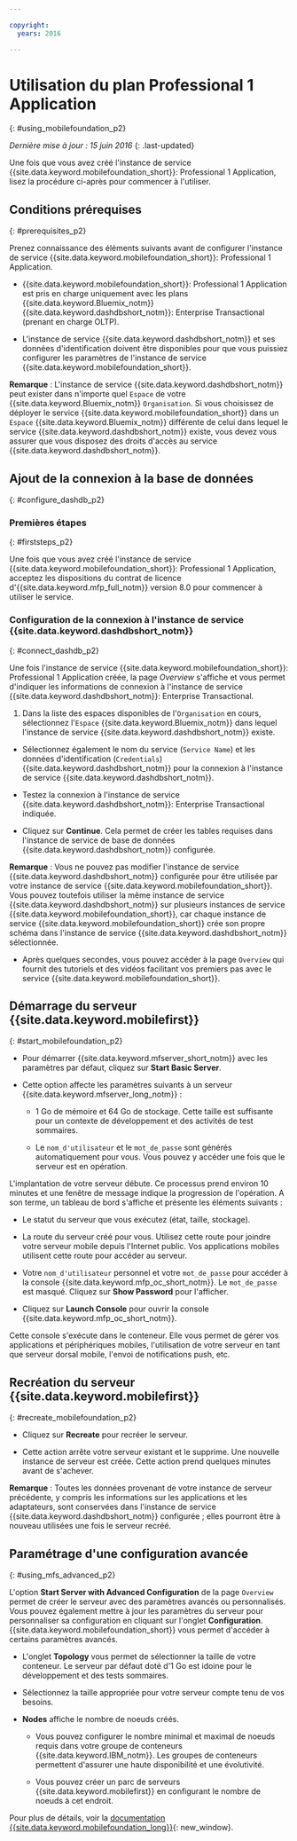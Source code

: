 ```yaml
---

copyright:
  years: 2016

---
```


#	Utilisation du plan Professional 1 Application
{: #using_mobilefoundation_p2}

*Dernière mise à jour : 15 juin 2016*
{: .last-updated}

Une fois que vous avez créé l'instance de service
{{site.data.keyword.mobilefoundation_short}}: Professional 1
Application, lisez la procédure ci-après pour commencer à l'utiliser.

## Conditions prérequises
{: #prerequisites_p2}

Prenez connaissance des éléments suivants avant de configurer l'instance
de service {{site.data.keyword.mobilefoundation_short}}: Professional 1
Application.
* {{site.data.keyword.mobilefoundation_short}}: Professional 1
Application est pris en charge uniquement avec les plans {{site.data.keyword.Bluemix_notm}}
{{site.data.keyword.dashdbshort_notm}}: Enterprise Transactional
(prenant en charge OLTP).

* L'instance de service {{site.data.keyword.dashdbshort_notm}}
et ses données d'identification doivent être disponibles pour que vous puissiez
configurer les paramètres de l'instance de service {{site.data.keyword.mobilefoundation_short}}.

**Remarque** : L'instance de service
{{site.data.keyword.dashdbshort_notm}} peut exister dans n'importe
quel `Espace` de votre
{{site.data.keyword.Bluemix_notm}} `Organisation`. Si
vous choisissez de déployer le service
{{site.data.keyword.mobilefoundation_short}} dans un
`Espace` {{site.data.keyword.Bluemix_notm}}
différente de celui dans lequel le service
{{site.data.keyword.dashdbshort_notm}} existe, vous devez vous
assurer que vous disposez des droits d'accès au service {{site.data.keyword.dashdbshort_notm}}.


## Ajout de la connexion à la base de données
{: #configure_dashdb_p2}

###  Premières étapes
{: #firststeps_p2}

Une fois que vous avez créé l'instance de service
{{site.data.keyword.mobilefoundation_short}}: Professional 1
Application, acceptez les
dispositions du contrat de licence
d'{{site.data.keyword.mfp_full_notm}} version 8.0 pour commencer à
utiliser le service. 

### Configuration de la connexion à l'instance de service {{site.data.keyword.dashdbshort_notm}}
{: #connect_dashdb_p2}

Une fois l'instance de service
{{site.data.keyword.mobilefoundation_short}}:
Professional 1 Application créée, la page *Overview* s'affiche et
vous permet d'indiquer les informations de connexion à l'instance de service {{site.data.keyword.dashdbshort_notm}}: Enterprise Transactional.

1.  Dans la liste des
espaces disponibles de l'`Organisation` en cours, sélectionnez
l'`Espace`
{{site.data.keyword.Bluemix_notm}} dans lequel l'instance de service
{{site.data.keyword.dashdbshort_notm}} existe.

+ Sélectionnez également le nom du service (`Service
Name`) et les données d'identification
(`Credentials`)
{{site.data.keyword.dashdbshort_notm}} pour la connexion à l'instance
de service {{site.data.keyword.dashdbshort_notm}}.

+  Testez la connexion à l'instance de service
{{site.data.keyword.dashdbshort_notm}}: Enterprise Transactional
indiquée.

+  Cliquez sur **Continue**. Cela permet de créer
les tables requises dans l'instance de service de base de données
{{site.data.keyword.dashdbshort_notm}} configurée. 

**Remarque** : Vous ne pouvez pas modifier l'instance
de service {{site.data.keyword.dashdbshort_notm}} configurée pour être
utilisée par votre instance de service  {{site.data.keyword.mobilefoundation_short}}. 
Vous pouvez toutefois utiliser la même instance de service
{{site.data.keyword.dashdbshort_notm}} sur plusieurs instances de
service {{site.data.keyword.mobilefoundation_short}}, car chaque
instance de service {{site.data.keyword.mobilefoundation_short}} crée
son propre schéma dans l'instance de service
{{site.data.keyword.dashdbshort_notm}} sélectionnée.

* Après quelques secondes, vous pouvez accéder à la page
`Overview` qui fournit des tutoriels et des vidéos facilitant
vos premiers pas avec le service
{{site.data.keyword.mobilefoundation_short}}.

## Démarrage du serveur {{site.data.keyword.mobilefirst}}
{: #start_mobilefoundation_p2}

* Pour démarrer {{site.data.keyword.mfserver_short_notm}} avec
les paramètres par défaut, cliquez sur **Start Basic Server**.

* Cette option affecte les paramètres suivants à un serveur
{{site.data.keyword.mfserver_long_notm}} :
    -  1 Go de mémoire et 64 Go de stockage. Cette taille est suffisante
pour un contexte de développement et des activités de test sommaires.

    -	Le `nom_d'utilisateur` et le `mot_de_passe` sont générés automatiquement pour vous. Vous pouvez y accéder une fois que le
serveur est en opération.

L'implantation de votre serveur débute. Ce processus prend environ 10 minutes et une fenêtre de
message indique la progression de l'opération. A son terme, un tableau de bord s'affiche et présente les éléments suivants :

  -	Le statut du serveur que vous exécutez (état, taille, stockage).

  -	La route du serveur créé pour vous. Utilisez cette route pour joindre votre serveur mobile depuis l'Internet public. Vos applications mobiles utilisent cette
route pour accéder au serveur.

  -	Votre `nom_d'utilisateur` personnel et votre
`mot_de_passe` pour accéder à la console
{{site.data.keyword.mfp_oc_short_notm}}. Le `mot_de_passe`
est masqué. Cliquez sur **Show Password** pour l'afficher.

*	Cliquez sur **Launch Console** pour ouvrir la
console {{site.data.keyword.mfp_oc_short_notm}}.


Cette console s'exécute dans le conteneur. Elle vous permet de gérer vos
applications et périphériques mobiles, l'utilisation de votre serveur en tant
que serveur dorsal mobile, l'envoi de notifications push, etc.

## Recréation du serveur {{site.data.keyword.mobilefirst}}
{: #recreate_mobilefoundation_p2}

*	Cliquez sur **Recreate** pour recréer le serveur.

* Cette action arrête votre serveur existant et le supprime. Une
nouvelle instance de serveur est créée. Cette action prend quelques minutes avant de s'achever.

**Remarque** : Toutes les données provenant de votre
instance de serveur précédente, y compris les informations sur les applications
et les adaptateurs, sont conservées dans l'instance de service
{{site.data.keyword.dashdbshort_notm}} configurée ; elles pourront être
à nouveau utilisées une fois le serveur recréé.

##	Paramétrage d'une configuration avancée
{: #using_mfs_advanced_p2}

L'option **Start Server with Advanced Configuration**
de la page `Overview` permet de créer le serveur avec des
paramètres avancés ou personnalisés. Vous pouvez également mettre à jour les paramètres du serveur
pour personnaliser sa configuration en cliquant sur l'onglet **Configuration**. {{site.data.keyword.mobilefoundation_short}} vous permet d'accéder à
certains paramètres avancés.

*	L'onglet **Topology** vous permet de sélectionner
la taille de votre conteneur. Le serveur par défaut doté d'1 Go est idoine pour
le développement et des tests sommaires. 
  - Sélectionnez la taille appropriée pour votre serveur compte tenu de
vos besoins.

  - **Nodes** affiche le nombre de noeuds créés.
      - Vous pouvez configurer le nombre minimal et maximal de noeuds
requis dans votre groupe de conteneurs {{site.data.keyword.IBM_notm}}. Les
groupes de conteneurs permettent d'assurer une haute disponibilité et une évolutivité.

      - Vous pouvez créer un parc
de serveurs {{site.data.keyword.mobilefirst}} en configurant le nombre
de noeuds à cet endroit.

Pour plus de détails, voir la
[documentation {{site.data.keyword.mobilefoundation_long}}](https://www.ibm.com/support/knowledgecenter/SSHS8R_8.0.0/wl_welcome.html){: new_window}.
